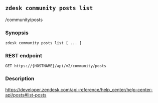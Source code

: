 ## `zdesk community posts list`

/community/posts

### Synopsis

    zdesk community posts list [ ... ]

### REST endpoint

    GET https://{HOSTNAME}/api/v2/community/posts

### Description

https://developer.zendesk.com/api-reference/help_center/help-center-api/posts#list-posts

